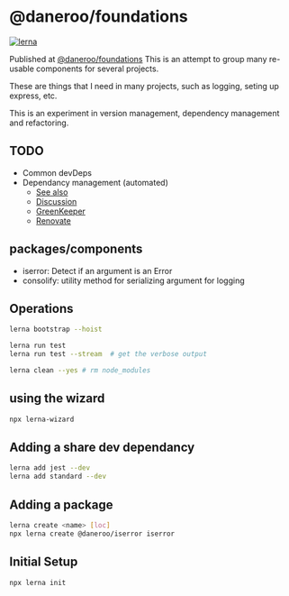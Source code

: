 # @daneroo/foundations


[![lerna](https://img.shields.io/badge/maintained%20with-lerna-cc00ff.svg)](https://lernajs.io/)

Published at [@daneroo/foundations]()
This is an attempt to group many re-usable components for several projects.

These are things that I need in many projects, such as logging, seting up express, etc.

This is an experiment in version management, dependency management and refactoring.

## TODO

- Common devDeps
- Dependancy management (automated)
  - [See also](https://github.com/semantic-release/semantic-release)
  - [Discussion](https://glebbahmutov.com/blog/renovate-app/)
  - [GreenKeeper](https://greenkeeper.io/)
  - [Renovate](https://renovatebot.com/)

## packages/components

- iserror: Detect if an argument is an Error
- consolify: utility method for serializing argument for logging

## Operations

```bash
lerna bootstrap --hoist

lerna run test
lerna run test --stream  # get the verbose output

lerna clean --yes # rm node_modules
```

## using the wizard

```bash
npx lerna-wizard
```

## Adding a share dev dependancy

```bash
lerna add jest --dev
lerna add standard --dev
```

## Adding a package

```bash
lerna create <name> [loc]
npx lerna create @daneroo/iserror iserror
```

## Initial Setup

```bash
npx lerna init
```